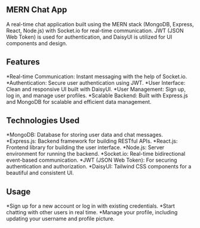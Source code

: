 MERN Chat App
------------
A real-time chat application built using the MERN stack (MongoDB, Express, React, Node.js) with Socket.io for real-time communication. JWT (JSON Web Token) is used for authentication, and DaisyUI is utilized for UI components and design.

Features
---------
*Real-time Communication: Instant messaging with the help of Socket.io.
*Authentication: Secure user authentication using JWT.
*User Interface: Clean and responsive UI built with DaisyUI.
*User Management: Sign up, log in, and manage user profiles.
*Scalable Backend: Built with Express.js and MongoDB for scalable and efficient data management.

Technologies Used
-----------------
*MongoDB: Database for storing user data and chat messages.
*Express.js: Backend framework for building RESTful APIs.
*React.js: Frontend library for building the user interface.
*Node.js: Server environment for running the backend.
*Socket.io: Real-time bidirectional event-based communication.
*JWT (JSON Web Token): For securing authentication and authorization.
*DaisyUI: Tailwind CSS components for a beautiful and consistent UI.

Usage
-------
*Sign up for a new account or log in with existing credentials.
*Start chatting with other users in real time.
*Manage your profile, including updating your username and profile picture.
